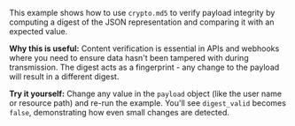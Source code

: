 This example shows how to use `crypto.md5` to verify payload integrity by computing a digest of the JSON representation and comparing it with an expected value.

**Why this is useful:** Content verification is essential in APIs and webhooks where you need to ensure data hasn't been tampered with during transmission. The digest acts as a fingerprint - any change to the payload will result in a different digest.

**Try it yourself:** Change any value in the `payload` object (like the user name or resource path) and re-run the example. You'll see `digest_valid` becomes `false`, demonstrating how even small changes are detected.


